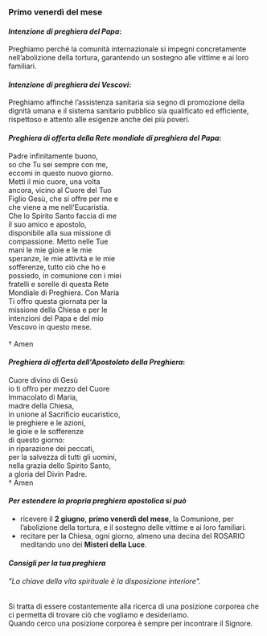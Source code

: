 
### Primo venerdì del mese

#### *Intenzione di preghiera del Papa*:
Preghiamo perché la comunità internazionale si impegni concretamente nell’abolizione della tortura, garantendo un sostegno alle vittime e ai loro familiari.

#### *Intenzione di preghiera dei Vescovi*:
Preghiamo affinché l’assistenza sanitaria sia segno di promozione della dignità umana e il sistema sanitario pubblico sia qualificato ed efficiente, rispettoso e attento alle esigenze anche dei più poveri.

#### *Preghiera di offerta della Rete mondiale di preghiera del Papa*:
Padre infinitamente buono,<br>so che Tu sei sempre con me,<br>eccomi in questo nuovo giorno.<br>Metti il mio cuore, una volta<br>ancora, vicino al Cuore del Tuo<br>Figlio Gesù, che si offre per me e<br>che viene a me nell'Eucaristia.<br>Che lo Spirito Santo faccia di me<br>il suo amico e apostolo,<br>disponibile alla sua missione di<br>compassione. Metto nelle Tue<br>mani le mie gioie e le mie<br>speranze, le mie attività e le mie<br>sofferenze, tutto ciò che ho e<br>possiedo, in comunione con i miei<br>fratelli e sorelle di questa Rete<br>Mondiale di Preghiera. Con Maria<br>Ti offro questa giornata per la<br>missione della Chiesa e per le<br>intenzioni del Papa e del mio<br>Vescovo in questo mese.<br><br>† Amen

#### *Preghiera di offerta dell'Apostolato della Preghiera*:
Cuore divino di Gesù<br>io ti offro per mezzo del Cuore<br>Immacolato di Maria,<br>madre della Chiesa,<br>in unione al Sacrificio eucaristico,<br>le preghiere e le azioni,<br>le gioie e le sofferenze<br>di questo giorno:<br>in riparazione dei peccati,<br>per la salvezza di tutti gli uomini,<br>nella grazia dello Spirito Santo,<br>a gloria del Divin Padre.<br>† Amen

#### *Per estendere la propria preghiera apostolica si può*
- ricevere il **2 giugno**, **primo venerdì del mese**, la Comunione, per l’abolizione della tortura, e il sostegno delle vittime e ai loro familiari.
- recitare per la Chiesa, ogni giorno, almeno una decina del ROSARIO meditando uno dei **Misteri della Luce**.

#### *Consigli per la tua preghiera*

###### "La chiave della vita spirituale è la disposizione interiore".
Si tratta di essere costantemente alla ricerca di una posizione corporea che ci permetta di trovare ciò che vogliamo e desideriamo.<br>Quando cerco una posizione corporea è sempre per incontrare il Signore.